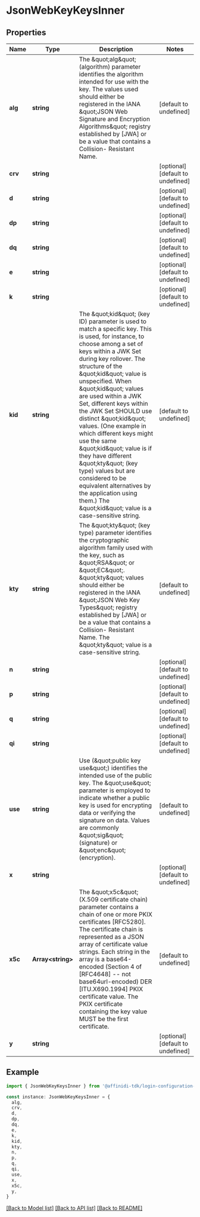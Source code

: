 # JsonWebKeyKeysInner

## Properties

| Name    | Type                    | Description                                                                                                                                                                                                                                                                                                                                                                                                                                                                                                                                                                                                                                                            | Notes                             |
| ------- | ----------------------- | ---------------------------------------------------------------------------------------------------------------------------------------------------------------------------------------------------------------------------------------------------------------------------------------------------------------------------------------------------------------------------------------------------------------------------------------------------------------------------------------------------------------------------------------------------------------------------------------------------------------------------------------------------------------------- | --------------------------------- |
| **alg** | **string**              | The \&quot;alg\&quot; (algorithm) parameter identifies the algorithm intended for use with the key. The values used should either be registered in the IANA \&quot;JSON Web Signature and Encryption Algorithms\&quot; registry established by [JWA] or be a value that contains a Collision- Resistant Name.                                                                                                                                                                                                                                                                                                                                                          | [default to undefined]            |
| **crv** | **string**              |                                                                                                                                                                                                                                                                                                                                                                                                                                                                                                                                                                                                                                                                        | [optional] [default to undefined] |
| **d**   | **string**              |                                                                                                                                                                                                                                                                                                                                                                                                                                                                                                                                                                                                                                                                        | [optional] [default to undefined] |
| **dp**  | **string**              |                                                                                                                                                                                                                                                                                                                                                                                                                                                                                                                                                                                                                                                                        | [optional] [default to undefined] |
| **dq**  | **string**              |                                                                                                                                                                                                                                                                                                                                                                                                                                                                                                                                                                                                                                                                        | [optional] [default to undefined] |
| **e**   | **string**              |                                                                                                                                                                                                                                                                                                                                                                                                                                                                                                                                                                                                                                                                        | [optional] [default to undefined] |
| **k**   | **string**              |                                                                                                                                                                                                                                                                                                                                                                                                                                                                                                                                                                                                                                                                        | [optional] [default to undefined] |
| **kid** | **string**              | The \&quot;kid\&quot; (key ID) parameter is used to match a specific key. This is used, for instance, to choose among a set of keys within a JWK Set during key rollover. The structure of the \&quot;kid\&quot; value is unspecified. When \&quot;kid\&quot; values are used within a JWK Set, different keys within the JWK Set SHOULD use distinct \&quot;kid\&quot; values. (One example in which different keys might use the same \&quot;kid\&quot; value is if they have different \&quot;kty\&quot; (key type) values but are considered to be equivalent alternatives by the application using them.) The \&quot;kid\&quot; value is a case-sensitive string. | [default to undefined]            |
| **kty** | **string**              | The \&quot;kty\&quot; (key type) parameter identifies the cryptographic algorithm family used with the key, such as \&quot;RSA\&quot; or \&quot;EC\&quot;. \&quot;kty\&quot; values should either be registered in the IANA \&quot;JSON Web Key Types\&quot; registry established by [JWA] or be a value that contains a Collision- Resistant Name. The \&quot;kty\&quot; value is a case-sensitive string.                                                                                                                                                                                                                                                            | [default to undefined]            |
| **n**   | **string**              |                                                                                                                                                                                                                                                                                                                                                                                                                                                                                                                                                                                                                                                                        | [optional] [default to undefined] |
| **p**   | **string**              |                                                                                                                                                                                                                                                                                                                                                                                                                                                                                                                                                                                                                                                                        | [optional] [default to undefined] |
| **q**   | **string**              |                                                                                                                                                                                                                                                                                                                                                                                                                                                                                                                                                                                                                                                                        | [optional] [default to undefined] |
| **qi**  | **string**              |                                                                                                                                                                                                                                                                                                                                                                                                                                                                                                                                                                                                                                                                        | [optional] [default to undefined] |
| **use** | **string**              | Use (\&quot;public key use\&quot;) identifies the intended use of the public key. The \&quot;use\&quot; parameter is employed to indicate whether a public key is used for encrypting data or verifying the signature on data. Values are commonly \&quot;sig\&quot; (signature) or \&quot;enc\&quot; (encryption).                                                                                                                                                                                                                                                                                                                                                    | [default to undefined]            |
| **x**   | **string**              |                                                                                                                                                                                                                                                                                                                                                                                                                                                                                                                                                                                                                                                                        | [optional] [default to undefined] |
| **x5c** | **Array&lt;string&gt;** | The \&quot;x5c\&quot; (X.509 certificate chain) parameter contains a chain of one or more PKIX certificates [RFC5280]. The certificate chain is represented as a JSON array of certificate value strings. Each string in the array is a base64-encoded (Section 4 of [RFC4648] -- not base64url-encoded) DER [ITU.X690.1994] PKIX certificate value. The PKIX certificate containing the key value MUST be the first certificate.                                                                                                                                                                                                                                      | [default to undefined]            |
| **y**   | **string**              |                                                                                                                                                                                                                                                                                                                                                                                                                                                                                                                                                                                                                                                                        | [optional] [default to undefined] |

## Example

```typescript
import { JsonWebKeyKeysInner } from '@affinidi-tdk/login-configuration-client'

const instance: JsonWebKeyKeysInner = {
  alg,
  crv,
  d,
  dp,
  dq,
  e,
  k,
  kid,
  kty,
  n,
  p,
  q,
  qi,
  use,
  x,
  x5c,
  y,
}
```

[[Back to Model list]](../README.md#documentation-for-models) [[Back to API list]](../README.md#documentation-for-api-endpoints) [[Back to README]](../README.md)
